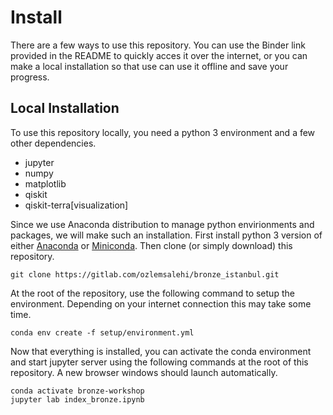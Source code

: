 # Install

There are a few ways to use this repository. You can use the Binder link provided in the README to quickly acces it over the internet, or you can make a local installation so that use can use it offline and save your progress.

## Local Installation

To use this repository locally, you need a python 3 environment and a few other dependencies.

- jupyter
- numpy
- matplotlib
- qiskit
- qiskit-terra[visualization]

Since we use Anaconda distribution to manage python envirionments and packages, we will make such an installation. First install python 3 version of either [Anaconda](https://www.anaconda.com/distribution/) or [Miniconda](https://docs.conda.io/en/latest/miniconda.html). Then clone (or simply download) this repository.

```
git clone https://gitlab.com/ozlemsalehi/bronze_istanbul.git
```

At the root of the repository, use the following command to setup the environment. Depending on your internet connection this may take some time.

```
conda env create -f setup/environment.yml
```

Now that everything is installed, you can activate the conda environment and start jupyter server using the following commands at the root of this repository. A new browser windows should launch automatically. 

```
conda activate bronze-workshop
jupyter lab index_bronze.ipynb
```
